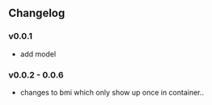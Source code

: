 ## Changelog

### v0.0.1
- add model
### v0.0.2 - 0.0.6
- changes to bmi which only show up once in container..